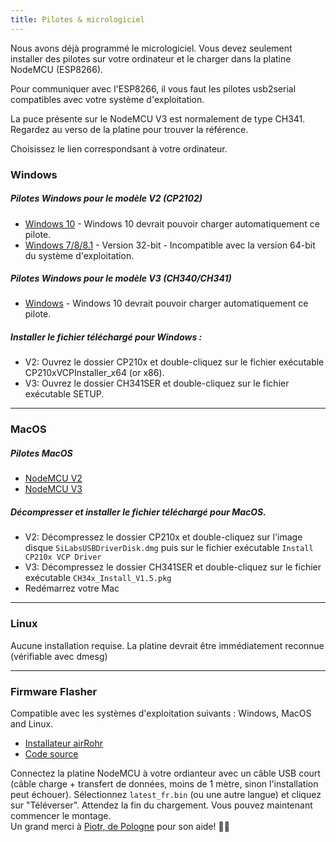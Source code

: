 ```yaml
---
title: Pilotes & micrologiciel
---
```


Nous avons déjà programmé le micrologiciel. Vous devez seulement installer des pilotes sur votre ordinateur et le charger dans la platine NodeMCU (ESP8266).

Pour communiquer avec l'ESP8266, il vous faut les pilotes usb2serial compatibles avec votre système d'exploitation.

La puce présente sur le NodeMCU V3 est normalement de type CH341. Regardez au verso de la platine pour trouver la référence.

Choisissez le lien correspondsant à votre ordinateur.

### Windows

##### Pilotes Windows pour le modèle V2 (CP2102)
* [Windows 10](https://www.silabs.com/documents/public/software/CP210x_Universal_Windows_Driver.zip) - Windows 10 devrait pouvoir charger automatiquement ce pilote.
* [Windows 7/8/8.1](https://www.silabs.com/documents/public/software/CP210x_Windows_Drivers.zip) - Version 32-bit - Incompatible avec la version 64-bit du système d'exploitation.

##### Pilotes Windows pour le modèle V3 (CH340/CH341)
* [Windows](http://www.wch.cn/downloads/file/5.html) - Windows 10 devrait pouvoir charger automatiquement ce pilote.

##### Installer le fichier téléchargé pour Windows :
* V2: Ouvrez le dossier CP210x et double-cliquez sur le fichier exécutable CP210xVCPInstaller_x64 (or x86).
* V3: Ouvrez le dossier CH341SER et double-cliquez sur le fichier exécutable SETUP.

---

### MacOS

#####  Pilotes MacOS
* [NodeMCU V2](https://www.silabs.com/documents/public/software/Mac_OSX_VCP_Driver.zip )
* [NodeMCU V3](http://www.wch.cn/downloads/file/178.html) 

#####  Décompresser et installer le fichier téléchargé pour MacOS.
* V2: Décompressez le dossier CP210x et double-cliquez sur l'image disque `SiLabsUSBDriverDisk.dmg` puis sur le fichier exécutable `Install CP210x VCP Driver`
* V3: Décompressez le dossier CH341SER et double-cliquez sur le fichier exécutable `CH34x_Install_V1.5.pkg`
* Redémarrez votre Mac

---

### Linux
Aucune installation requise. La platine devrait être immédiatement reconnue (vérifiable avec dmesg)

---
### Firmware Flasher 
Compatible avec les systèmes d'exploitation suivants : Windows, MacOS and Linux.

* [Installateur airRohr](http://firmware.sensor.community/airrohr/flashing-tool/)
* [Code source](https://github.com/opendata-stuttgart/airrohr-firmware-flasher/)

Connectez la platine NodeMCU à votre ordianteur avec un câble USB court (câble charge + transfert de données, moins de 1 mètre, sinon l'installation peut échouer). Sélectionnez `latest_fr.bin` (ou une autre langue) et cliquez sur "Téléverser".
Attendez la fin du chargement. Vous pouvez maintenant commencer le montage.
<br>
Un grand merci à [Piotr, de Pologne](https://dropbox.inf.re/) pour son aide! 🙋‍♂️ 

